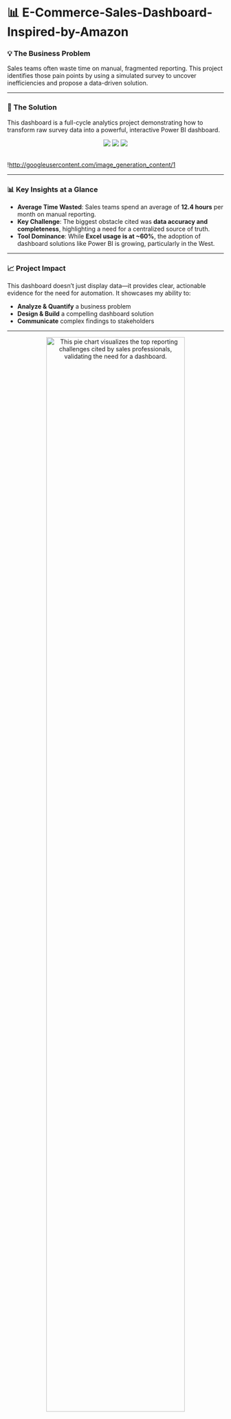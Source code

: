 # 📊 E-Commerce-Sales-Dashboard-Inspired-by-Amazon

### 💡 The Business Problem

Sales teams often waste time on manual, fragmented reporting. This project identifies those pain points by using a simulated survey to uncover inefficiencies and propose a data-driven solution.

---

### 🚀 The Solution

This dashboard is a full-cycle analytics project demonstrating how to transform raw survey data into a powerful, interactive Power BI dashboard.

<div align="center">
  <img src="https://img.shields.io/badge/Power_BI-F2C811?style=for-the-badge&logo=Power-BI&logoColor=white" />
  <img src="https://img.shields.io/badge/DAX-242323?style=for-the-badge&logo=Power-BI&logoColor=white" />
  <img src="https://img.shields.io/badge/Data_Storytelling-573E7A?style=for-the-badge&logo=Power-BI&logoColor=white" />
</div>

<br>

!http://googleusercontent.com/image_generation_content/1

---

### 📊 Key Insights at a Glance

* **Average Time Wasted**: Sales teams spend an average of **12.4 hours** per month on manual reporting.
* **Key Challenge**: The biggest obstacle cited was **data accuracy and completeness**, highlighting a need for a centralized source of truth.
* **Tool Dominance**: While **Excel usage is at ~60%**, the adoption of dashboard solutions like Power BI is growing, particularly in the West.

---

### 📈 Project Impact

This dashboard doesn’t just display data—it provides clear, actionable evidence for the need for automation. It showcases my ability to:
-   **Analyze & Quantify** a business problem
-   **Design & Build** a compelling dashboard solution
-   **Communicate** complex findings to stakeholders

---

<p align="center">
  <img width="80%" alt="This pie chart visualizes the top reporting challenges cited by sales professionals, validating the need for a dashboard." src="https://github.com/user-attachments/assets/894b9229-fe54-437e-a5d3-656bb7add5f5" />
</p>
<p align="center">
    *This dashboard overview shows key KPIs and the primary challenges identified from the survey.*
</p>

---

<p align="center">
  <img width="80%" alt="A histogram showing the distribution of monthly reporting time, highlighting a major inefficiency in the process." src="https://github.com/user-attachments/assets/76bab98d-0c69-4117-aeb2-c2b51808e3e9" />
</p>
<p align="center">
    *This histogram visualizes the time spent on reporting, showcasing the inefficiency we aim to solve.*
</p>

---

<p align="center">
  <img width="80%" alt="A stacked bar chart illustrating reporting tool usage by different geographic regions, showing Excel's dominance." src="https://github.com/user-attachments/assets/9654488a-be61-4aa1-94b2-50ae9150f753" />
</p>
<p align="center">
    *This chart breaks down which tools are being used by region, highlighting the opportunity for Power BI adoption.*
</p>

---

<p align="center">
  <img width="80%" alt="Key Performance Indicators (KPIs) summarizing average reporting time, Power BI adoption, and interest in a dashboard solution." src="https://github.com/user-attachments/assets/cab71f39-5239-499a-aedc-c67acce1a9da" />
</p>
<p align="center">
    *These KPI cards provide an instant summary of key metrics and reinforce the business case for the dashboard.*
</p>

---

<h2 align="center">🔗 Let's Connect</h2>

<div align="center">
  <a href="https://www.linkedin.com/in/shrutimishra011/">
    <img src="https://img.shields.io/badge/LinkedIn-blue?style=for-the-badge&logo=linkedin&logoColor=white" alt="LinkedIn" />
  </a>
</div>
